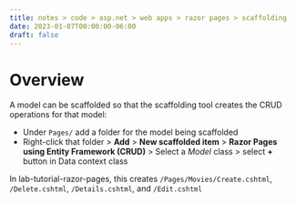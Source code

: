 ```yaml
---
title: notes > code > asp.net > web apps > razor pages > scaffolding
date: 2023-01-07T00:00:00-06:00
draft: false
---
```


# Overview
A model can be scaffolded so that the scaffolding tool creates the CRUD operations for that model:
- Under `Pages/` add a folder for the model being scaffolded
- Right-click that folder > **Add** > **New scaffolded item** > **Razor Pages using Entity Framework (CRUD)** > Select a *Model* class > select **+** button in Data context class

In lab-tutorial-razor-pages, this creates `/Pages/Movies/Create.cshtml`, `/Delete.cshtml`, `/Details.cshtml`, and `/Edit.cshtml`
